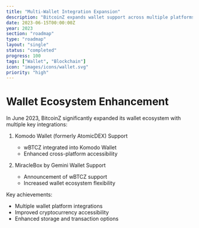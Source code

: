 ```yaml
---
title: "Multi-Wallet Integration Expansion"
description: "BitcoinZ expands wallet support across multiple platforms"
date: 2023-06-15T00:00:00Z
year: 2023
section: "roadmap"
type: "roadmap"
layout: "single"
status: "completed"
progress: 100
tags: ["Wallet", "Blockchain"]
icon: "images/icons/wallet.svg"
priority: "high"
---
```


# Wallet Ecosystem Enhancement

In June 2023, BitcoinZ significantly expanded its wallet ecosystem with multiple key integrations:

1. Komodo Wallet (formerly AtomicDEX) Support
   - wBTCZ integrated into Komodo Wallet
   - Enhanced cross-platform accessibility

2. MiracleBox by Gemini Wallet Support
   - Announcement of wBTCZ support
   - Increased wallet ecosystem flexibility

Key achievements:
- Multiple wallet platform integrations
- Improved cryptocurrency accessibility
- Enhanced storage and transaction options
